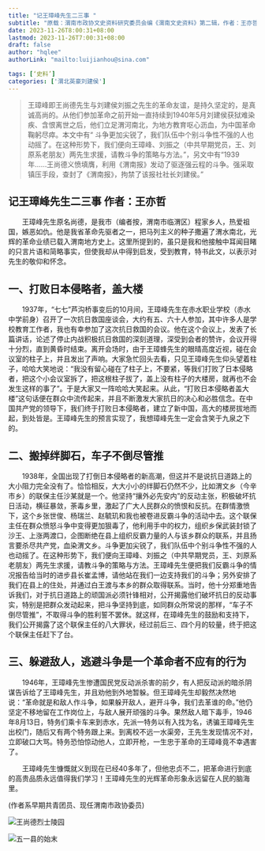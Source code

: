 ```yaml
---
title: "记王璋峰先生二三事 "
subtitle: "原载：渭南市政协文史资料研究委员会编《渭南文史资料》第二辑，作者：王亦哲"
date: 2023-11-26T8:00:31+08:00
lastmod: 2023-11-26T7:00:31+08:00
draft: false
author: "hqlee"
authorLink: "mailto:luijianhou@sina.com"

tags: [‘史料’]
categories: ['渭北英豪刘建侯']
---
```



>王璋峰即王尚德先生与刘建侯刘振之先生的革命友谊，是持久坚定的，是真诚高尚的。从他们参加革命之前开始一直持续到1940年5月刘建侯获狱难染疾、含恨离世之后，他们立足渭河南北，为地方教育呕心沥血，为中国革命鞠躬尽瘁。本文中有“ 斗争更加尖锐了，我们队伍中个别斗争性不强的人也动摇了。在这种形势下，我们便向王璋峰、刘振之（中共早期党员，王、刘原系老朋友）两先生求援，请教斗争的策略与方法。”，另文中有“1939年……王尚德义愤填膺，利用《渭南报》发动了驱逐强云程的斗争。强采取镇压手段，查封了《渭南报》，拘禁了该报社社长刘建侯。”


## 记王璋峰先生二三事  作者：王亦哲


　　王璋峰先生原名尚德，是我市（编者按，渭南市临渭区）程家乡人，热爱祖国，嫉恶如仇。他是我省革命先驱者之一，把马列主义的种子撒遍了渭水南北，光辉的革命业绩已载入渭南地方史上。这里所提到的，虽只是我和他接触中耳闻目睹的只言片语和简略事实，但使我却从中得到启发，受到教育，特书此文，以表示对先生的敬仰和怀念。

## 一、打败日本侵略者，盖大楼
　　1937年，“七七”芦沟桥事变后的10月间，王璋峰先生在赤水职业学校（赤水中学前身）召开了一次抗日救国座谈会，大约有五、六十人参加，其中许多人是学校教育工作者，我也有幸参加了这次抗日救国的会议。他在这个会议上，发表了长篇讲话，论述了停止内战积极抗日救国的深刻道理，深受到会者的赞许，会议开得十分烈，直到黄昏时结束。离开会场时，由于王璋蜂先生的眼晴高度近视，碰在会议室的柱子上，并且发出了声响。大家急忙回头去看，只见王璋峰先生仰头望着柱子，哈哈大笑地说：“我没有留心碰在了柱子上，不要紧，等我们打败了日本侵略者，把这个小会议室拆了，把这根柱子拔了，盖上没有柱子的大楼房，就再也不会发生这样的事了”。于是大家又一阵哈哈大笑起来。从此，“打败日本侵略者盖大楼”这句话便在群众中流传起来，并且不断激发大家抗日的决心和必胜信念。在中国共产党的领导下，我们终于打败日本侵略者，建立了新中国，高大的楼房拔地而起，到处皆是。王璋峰先生的预言实现了，我想璋峰先生一定会含笑于九泉之下的。


## 二、搬掉绊脚石，车子不倒尽管推
　　1938年，全国出现了打倒日本侵略者的新高潮，但这并不是说抗日道路上的大小阻力完全没有了。恰恰相反，大大小小的绊脚石仍然不少，比如渭文乡（今辛市乡）的联保主任沙某就是一个。他坚持“攘外必先安内”的反动主张，积极破坏抗日活动，横征暴敛，荼毒乡里，激起了广大人民群众的愤恨和反抗。在群情激愤下，这个乡张世俊、杨瑞兰、赵毓玑和我也被卷进反霸斗争的活动中去。这个联保主任在群众愤怒斗争中变得更加狠毒了，他利用手中的权力，组织乡保武装封锁了沙王、上涨两渡口，企图断绝在县上组织反霸力量的人与该乡群众的联系，并且扬言要杀尽共产党，血染渭文乡。斗争更加尖锐了，我们队伍中个别斗争性不强的人也动摇了。在这种形势下，我们便向王璋峰、刘振之（中共早期党员，王、刘原系老朋友）两先生求援，请教斗争的策略与方法。王璋峰先生便把我们反霸斗争的情况报告给当时的进步县长崔孟博，请他站在我们一边支持我们的斗争；另外安排了我们在县上的住处，并通过白王渡与本乡的群众取得联系。当时，他十分郑重地告诉我们，对于抗日道路上的顽国派必须针锋相对，公开揭露他们破坏抗日的反动事实，特别是把群众发动起来，把斗争坚持到底，如同群众所常说的那样，“车子不倒尽管推”，不取得斗争的胜利誓不罢休。就这样，在璋峰先生的鼓励和支持下，我们公开揭露了这个联保主任的八大罪状，经过前后三、四个月的较量，终于把这个联保主任赶下了台。

## 三、躲避敌人，逃避斗争是一个革命者不应有的行为
　　1946年，王璋峰先生惨遭国民党反动派杀害的前夕，有人把反动派的暗杀阴谋告诉给了王璋峰先生，并且劝他到外地暂躲。但王璋峰先生却毅然决然地说：“革命就是和敌人作斗争，如果躲开敌人，避开斗争，我们去革谁的命。”他仍坚定不移地留在工作岗位上，与敌人展开顽强的斗争。果然敌人暗下毒手，1946年8月13日，特务们乘卡车来到赤水，先派一特务以有入找为名，诱骗王璋峰先生出校门，随后又有两个特务跟上来。到离校不远一水渠旁，王先生发现情况不对，立即破口大骂。特务恐怕惊动他人，立即开枪，一生忠于革命的王璋峰竟不幸遇害了。


　　王璋峰先生慷慨就义到现在已经40多年了，但他忠贞不二，把革命进行到底的高贵品质永远值得我们学习！王璋峰先生的光辉革命形象永远留在人民的脑海里。

(作者系早期共青团员、现任渭南市政协委员)

![王尚德烈士陵园](/images/ljh/ljh038-1.png "王尚德烈士陵园为纪念陕西地区共青团最早创建人、地区农民运动旗手、陕东革命教育家王尚德烈士而修建")

![五一县的始末](/images/ljh/ljh037-1.jpg "渭南市政协文史资料研究委员会编《渭南文史资料》第二辑")


